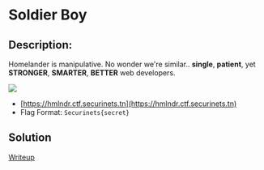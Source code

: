 # Soldier Boy

## Description: 
Homelander is manipulative. No wonder we're similar.. **single**, **patient**, yet **STRONGER**, **SMARTER**, **BETTER** web developers.

![](https://knxwdthtoijbysnuqhro.supabase.co/storage/v1/object/public/storage/hmlndr.jpg)

- [https://hmlndr.ctf.securinets.tn](https://hmlndr.ctf.securinets.tn)
- Flag Format: `Securinets{secret}`


## Solution
[Writeup](Writeup.md)